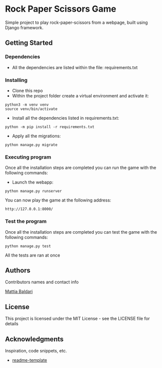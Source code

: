 # Rock Paper Scissors Game

Simple project to play rock-paper-scissors from a webpage, built using Django framework.

## Getting Started

### Dependencies

* All the dependencies are listed within the file: requirements.txt

### Installing

* Clone this repo
* Within the project folder create a virtual environment and activate it:
```
python3 -m venv venv
source venv/bin/activate
```
* Install all the dependencies listed in requirements.txt:
 ```
python -m pip install -r requirements.txt
```
* Apply all the migrations:
 ```
python manage.py migrate
```
### Executing program
Once all the installation steps are completed you can run the game with the following commands:
* Launch the webapp:
```
python manage.py runserver
```
You can now play the game at the following address:
```
http://127.0.0.1:8000/
```
### Test the program
Once all the installation steps are completed you can test the game with the following commands:
```
python manage.py test
```
All the tests are ran at once

## Authors

Contributors names and contact info

[Mattia Baldari](https://github.com/Meru3m)

## License

This project is licensed under the MIT License - see the LICENSE file for details

## Acknowledgments

Inspiration, code snippets, etc.
* [readme-template](https://gist.github.com/DomPizzie/7a5ff55ffa9081f2de27c315f5018afc)